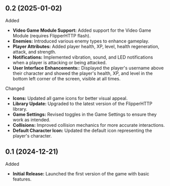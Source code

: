 ## 0.2 (2025-01-02)
Added
- **Video Game Module Support:** Added support for the Video Game Module (requires FlipperHTTP flash).
- **Enemies:** Introduced various enemy types to enhance gameplay.
- **Player Attributes:** Added player health, XP, level, health regeneration, attack, and strength.
- **Notifications:** Implemented vibration, sound, and LED notifications when a player is attacking or being attacked.
- **User Interface Enhancements:**: Displayed the player's username above their character and showed the player's health, XP, and level in the bottom left corner of the screen, visible at all times.

Changed
- **Icons:** Updated all game icons for better visual appeal.
- **Library Update:** Upgraded to the latest version of the FlipperHTTP library.
- **Game Settings:** Revised toggles in the Game Settings to ensure they work as intended.
- **Collisions:** Improved collision mechanics for more accurate interactions.
- **Default Character Icon:** Updated the default icon representing the player's character.

## 0.1 (2024-12-21)
Added
- **Initial Release:** Launched the first version of the game with basic features.
